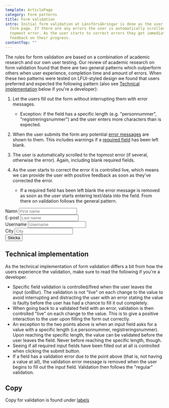 ```yaml
---
template: ArticlePage
category: Form patterns
title: Form validation
intro: Initial form validation at Länsförsäkringar is done as the user submits a
  form page. If there are any errors the user is automatically scrolled to the
  topmost error. As the user starts to correct errors they get immediate
  feedback on their progress.
contentTop: ""
---
```

The rules for form validation are based on a combination of academic research and our own user testing. Our review of academic research on form validation found that there are two general patterns which outperform others when user experience, completion time and amount of errors. When these two patterns were tested on LFUI-styled design we found that users preferred and expected the following pattern (also see [Technical implementation](#technical-implementation) below if you're a developer):

1. Let the users fill out the form without interrupting them with error messages. 

   * Exception: if the field has a specific length (e.g. "personnummer", "registreringsnummer") and the user enters more characters than is expected.
2. When the user submits the form any potential [error messages](form-element-grouping#error-message-handling) are shown to them. This includes warnings if a [required field](../required-fields/) has been left blank.
3. The user is automatically scrolled to the topmost error (if several, otherwise the error). Again, including blank required fields.
4. As the user starts to correct the error it is controlled live, which means we can provide the user with positive feedback as soon as they've corrected the error.

   * If a required field has been left blank the error message is removed as soon as the user starts entering text/data into the field. From there on validation follows the general pattern.

<LfuiWrapper script="var form = document.getElementById('needs-validation');         var pristine = new Pristine(form);      form.addEventListener('submit', function (e) {        e.preventDefault();                       var valid = pristine.validate();       });">

<form id="needs-validation" novalidate>

<div class="row">
<div class="col-md-6">
<div class="form-group">
<label for="validationCustom01">Namn</label>
<input type="text" class="form-control" id="validationCustom01" placeholder="First name" required>
</div>
</div>
<div class="col-md-6">
<div class="form-group">
<label for="validationCustom02">E-post</label>
<input type="text" class="form-control" id="validationCustom02" placeholder="Last name" required>
</div>
</div>
</div>
<div class="row">
<div class="col-md-6">
<div class="form-group">
<label for="validationCustomUsername">Username</label>
<input type="text" class="form-control" id="validationCustomUsername" placeholder="Username" aria-describedby="inputGroupPrepend" required>
</div>
</div>
<div class="col-md-6">
<div class="form-group">
<label for="validationCustom03">City</label>
<input type="text" class="form-control" id="validationCustom03" placeholder="City" required>
</div>
</div>
</div>
<div class="row">
<div class="col-12 text-right">
<button class="btn btn-sm-block btn-primary mb-2" type="submit">Skicka</button>
</div>
</div>
</form>
</LfuiWrapper>

## Technical implementation

As the technical implementation of form validation differs a bit from how the users experience the validation, make sure to read the following if you're a developer.

* Specific field validation is controlled/fired when the user leaves the input (onBlur). The validation is not "live" on each change to the value to avoid interrupting and distracting the user with an error stating the value is faulty before the user has had a chance to fill it out completely.
* When going back to a validated field with an error, validation is then controlled "live" on each change to the value. This is to give a positive interaction to the user upon filling the form out correctly.
* An exception to the two points above is when an input field asks for a value with a specific length (i.e personnummer, registreringsnummer). Upon reaching the specific length, the value can be validated before the user leaves the field. Never before reaching the specific length, though.
* Seeing if all required input fields have been filled out at all is controlled when clicking the submit button.
* If a field has a validation error due to the point above (that is, not having a value at all), the validation error message is removed when the user begins to fill out the input field. Validation then follows the "regular" validation.

## Copy

Copy for validation is found under [labels](https://lf-digitala-kanaler.github.io/components/web/forms/input-field?copy)